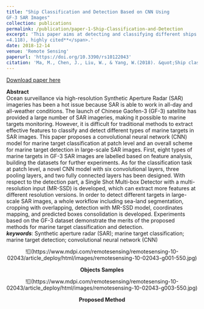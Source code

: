 ```yaml
---
title: "Ship Classification and Detection Based on CNN Using
GF-3 SAR Images"
collection: publications
permalink: /publication/paper-1-Ship-Classification-and-Detection
excerpt: 'This paper aims at detecting and classifying different ships and manmade targets in GF-3 SAR images. <span style="color:red">**SCI Q1, IF(2018)
=4.118), highly cited**</span>.'
date: 2018-12-14
venue: 'Remote Sensing'
paperurl: 'https://doi.org/10.3390/rs10122043'
citation: 'Ma, M., Chen, J., Liu, W., & Yang, W.(2018). &quot;Ship classification and detection based on CNN using GF-3 SAR images &quot; <i>Remote Sensing</i>. 10(12),2043.'
---
```



[Download paper here](https://www.mdpi.com/2072-4292/10/12/2043)

**Abstract**<br>
Ocean surveillance via high-resolution Synthetic Aperture Radar (SAR) imageries has been a hot issue because SAR is able to work in all-day and all-weather conditions. The launch of Chinese Gaofen-3 (GF-3) satellite has provided a large number of SAR imageries, making it possible to marine targets monitoring. However, it is difficult for traditional methods to extract effective features to classify and detect different types of marine targets in SAR images. This paper proposes a convolutional neural network (CNN) model for marine target classification at patch level and an overall scheme for marine target detection in large-scale SAR images. First, eight types of marine targets in GF-3 SAR images are labelled based on feature analysis, building the datasets for further experiments. As for the classification task at patch level, a novel CNN model with six convolutional layers, three pooling layers, and two fully connected layers has been designed. With respect to the detection part, a Single Shot Multi-box Detector with a multi-resolution input (MR-SSD) is developed, which can extract more features at different resolution versions. In order to detect different targets in large-scale SAR images, a whole workflow including sea-land segmentation, cropping with overlapping, detection with MR-SSD model, coordinates mapping, and predicted boxes consolidation is developed. Experiments based on the GF-3 dataset demonstrate the merits of the proposed methods for marine target classification and detection. </br>
***keywords***: Synthetic aperture radar (SAR); marine target classification; marine target detection; convolutional neural network (CNN)

<p align="center">![](https://www.mdpi.com/remotesensing/remotesensing-10-02043/article_deploy/html/images/remotesensing-10-02043-g001-550.jpg)</p>

**<center>Objects Samples</center>**

<p align="center">![](https://www.mdpi.com/remotesensing/remotesensing-10-02043/article_deploy/html/images/remotesensing-10-02043-g003-550.jpg)</p>

**<center>Proposed Method</center>**
